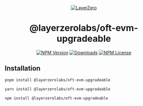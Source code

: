 <p align="center">
  <a href="https://layerzero.network">
    <img alt="LayerZero" style="max-width: 500px" src="https://d3a2dpnnrypp5h.cloudfront.net/bridge-app/lz.png"/>
  </a>
</p>

<h1 align="center">@layerzerolabs/oft-evm-upgradeable</h1>

<!-- The badges section -->
<p align="center">
  <!-- Shields.io NPM published package version -->
  <a href="https://www.npmjs.com/package/@layerzerolabs/oft-evm-upgradeable"><img alt="NPM Version" src="https://img.shields.io/npm/v/@layerzerolabs/oft-evm-upgradeable"/></a>
  <!-- Shields.io NPM downloads -->
  <a href="https://www.npmjs.com/package/@layerzerolabs/oft-evm-upgradeable"><img alt="Downloads" src="https://img.shields.io/npm/dm/@layerzerolabs/oft-evm-upgradeable"/></a>
  <!-- Shields.io license badge -->
  <a href="https://www.npmjs.com/package/@layerzerolabs/oft-evm-upgradeable"><img alt="NPM License" src="https://img.shields.io/npm/l/@layerzerolabs/oft-evm-upgradeable"/></a>
</p>

## Installation

```bash
pnpm install @layerzerolabs/oft-evm-upgradeable
```

```bash
yarn install @layerzerolabs/oft-evm-upgradeable
```

```bash
npm install @layerzerolabs/oft-evm-upgradeable
```
